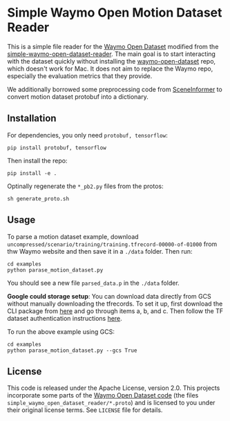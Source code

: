 # Simple Waymo Open Motion Dataset Reader

This is a simple file reader for the [Waymo Open Dataset](https://waymo.com/open/) modified from the [simple-waymo-open-dataset-reader](https://github.com/gdlg/simple-waymo-open-dataset-reader). The main goal is to start interacting with the dataset quickly without installing the [waymo-open-dataset](https://github.com/waymo-research/waymo-open-dataset) repo, which doesn't work for Mac. It does not aim to replace the Waymo repo, especially the evaluation metrics that they provide.

We additionally borrowed some preprocessing code from [SceneInformer](https://github.com/sisl/SceneInformer) to convert motion dataset protobuf into a dictionary. 

## Installation
For dependencies, you only need `protobuf, tensorflow`:
```
pip install protobuf, tensorflow
```

Then install the repo:
```
pip install -e .
```

Optinally regenerate the `*_pb2.py` files from the protos:
```
sh generate_proto.sh
```

## Usage
To parse a motion dataset example, download `uncompressed/scenario/training/training.tfrecord-00000-of-01000` from thw Waymo website and then save it in a `./data` folder. Then run:
```
cd examples
python parase_motion_dataset.py
```
You should see a new file `parsed_data.p` in the `./data` folder.

**Google could storage setup**: You can download data directly from GCS without manually downloading the tfrecords. To set it up, first download the CLI package from [here](https://cloud.google.com/sdk/docs/install-sdk) and go through items a, b, and c. Then follow the TF dataset authentication instructions [here](https://www.tensorflow.org/datasets/gcs). 

To run the above example using GCS:
```
cd examples
python parase_motion_dataset.py --gcs True
```

## License

This code is released under the Apache License, version 2.0. This projects incorporate some parts of the [Waymo Open Dataset code](https://github.com/waymo-research/waymo-open-dataset/blob/master/README.md) (the files `simple_waymo_open_dataset_reader/*.proto`) and is licensed to you under their original license terms. See `LICENSE` file for details.

